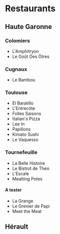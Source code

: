 # Restaurants

## Haute Garonne

### Colomiers

- L'Amphitryon
- Le Goût Des Ôtres

### Cugnaux

- Le Bambou

### Toulouse

- El Baratillo
- L'Entrecôte
- Folles Saisons
- Italian's Pizza
- Lee In
- Papillons
- Kimato Sushi
- Le Vaquesso

### Tournefeuille

- La Belle Histoire
- Le Bistrot de Theo
- L'Escale
- Mealting Potes

#### A tester

- La Grange
- Le Grenier de Papi
- Meet the Meat

## Hérault